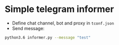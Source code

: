 # Simple telegram informer

* Define chat channel, bot and proxy in `tconf.json`
* Send message:
```bash
python3.6 informer.py --message "test"
```
